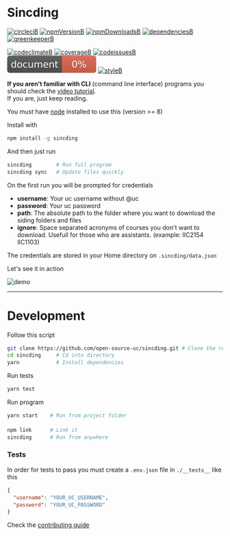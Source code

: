 # Sincding

[![circleciB]][circleciL]
[![npmVersionB]][npmVersionL]
[![npmDownloadsB]][npmDownloadsL]
[![dependenciesB]][dependenciesL]
[![greenkeeperB]][greenkeeperL]

[![codeclimateB]][codeclimateL]
[![coverageB]][coverageL]
[![codeissuesB]][codeissuesL]
[![docsB]][docsL]
[![styleB]][styleL]

**If you aren't familiar with CLI** (command line interface) programs you should check the [video tutorial](https://github.com/open-source-uc/sincding/blob/assets/tutorial.mp4).  
If you are, just keep reading.

You must have [node](https://nodejs.org) installed to use this (version >= 8)

Install with
```bash
npm install -g sincding
```

And then just run
```bash
sincding        # Run full program
sincding sync   # Update files quickly
```

On the first run you will be prompted for credentials
- **username**: Your uc username without @uc
- **password**: Your uc password
- **path**: The absolute path to the folder where you want to download the siding folders and files
- **ignore**: Space separated acronyms of courses you don't want to download. Usefull for those who are assistants. (example: IIC2154 IIC1103)

The credentials are stored in your Home directory on `.sincding/data.json`

Let's see it in action

![demo](https://github.com/open-source-uc/sincding/blob/assets/demo.gif)

***

# Development

Follow this script
```bash
git clone https://github.com/open-source-uc/sincding.git # Clone the repo
cd sincding     # Cd into directory
yarn            # Install dependencies
```

Run tests
```bash
yarn test
```

Run program
```bash
yarn start    # Run from project folder

npm link      # Link it
sincding      # Run from anywhere
```

### Tests

In order for tests to pass you must create a `.env.json` file in `./__tests__` like this
```json
{
  "username": "YOUR_UC_USERNAME",
  "password": "YOUR_UC_PASSWORD"
}
```

Check the [contributing guide](https://github.com/open-source-uc/sincding/blob/dev/CONTRIBUTING.md)

<!-- Badges -->
[circleciL]:https://circleci.com/gh/open-source-uc/sincding
[circleciB]:https://circleci.com/gh/open-source-uc/sincding.svg?style=svg

[npmDownloadsL]:https://www.npmjs.com/package/sincding
[npmDownloadsB]:https://img.shields.io/npm/dt/sincding.svg

[npmVersionL]:https://www.npmjs.com/package/sincding
[npmVersionB]:https://img.shields.io/npm/v/sincding.svg

[dependenciesL]:https://david-dm.org/open-source-uc/sincding
[dependenciesB]:https://david-dm.org/open-source-uc/sincding.svg

[greenkeeperL]:https://account.greenkeeper.io/account/open-source-uc
[greenkeeperB]:https://badges.greenkeeper.io/open-source-uc/sincding.svg

[styleL]:https://github.com/prettier/prettier
[styleB]:https://img.shields.io/badge/code%20style-prettier-brightgreen.svg?style=flat

[codeclimateL]:https://codeclimate.com/github/open-source-uc/sincding
[codeclimateB]:https://codeclimate.com/github/open-source-uc/sincding/badges/gpa.svg

[coverageL]:https://codeclimate.com/github/open-source-uc/sincding/coverage
[coverageB]:https://codeclimate.com/github/open-source-uc/sincding/badges/coverage.svg

[codeissuesL]:https://codeclimate.com/github/open-source-uc/sincding
[codeissuesB]:https://img.shields.io/codeclimate/issues/github/open-source-uc/sincding.svg

[docsL]:./docs
[docsB]:./docs/badge.svg
